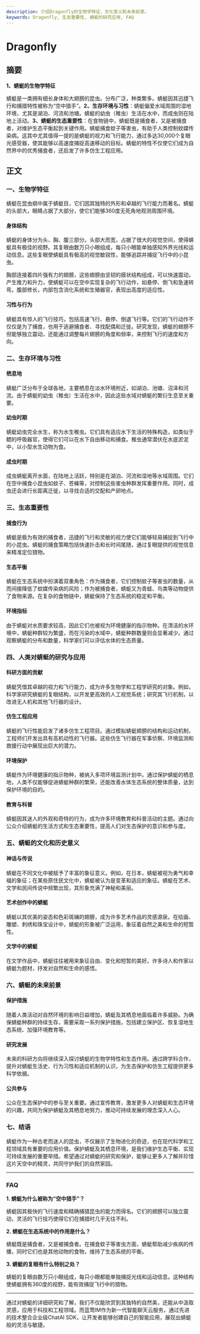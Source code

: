 ```yaml
---
description: 介绍Dragonfly的生物学特征、文化意义和未来前景。
keywords: Dragonfly, 生态重要性, 蜻蜓的研究应用, FAQ
---
```

# Dragonfly

## 摘要

**1、蜻蜓的生物学特征**

蜻蜓是一类拥有细长身体和大翅膀的昆虫。分布广泛，种类繁多。蜻蜓因其迅捷飞行和捕猎特性被称为“空中猎手”。**2、生存环境与习性**：蜻蜓偏爱水域周围的湿地环境，尤其是湖泊、河流和池塘。蜻蜓的幼虫（稚虫）生活在水中，而成虫则在陆地上活动。**3、蜻蜓的生态重要性**：在食物链中，蜻蜓既是捕食者，又是被捕食者，对维护生态平衡起到关键作用。蜻蜓捕食蚊子等害虫，有助于人类控制蚊媒传染病。这其中尤其值得一提的是蜻蜓的视力和飞行能力，通过多达30,000个复眼光感受器，使其能够以高速度捕捉高速移动的目标。蜻蜓的特性不仅使它们成为自然界中的优秀捕食者，还启发了许多仿生工程应用。

## 正文

### 一、生物学特征

蜻蜓在昆虫纲中属于蜻蜓目，它们因其独特的外形和卓越的飞行能力而著名。蜻蜓的头部大，眼睛占据了大部分，使它们能够360度无死角地观测周围环境。

#### 身体结构

蜻蜓的身体分为头、胸、腹三部分。头部大而宽，占据了很大的视觉空间，使得蜻蜓具有极佳的视野。其复眼由数万只小眼组成，每只小眼能单独感知外界光线和运动信息。这些复眼使蜻蜓具有极高的视觉敏锐性，能够追踪并捕捉飞行中的小昆虫。

胸部连接着四片强有力的翅膀，这些翅膀由坚韧的膜状结构组成，可以快速震动，产生推力和升力，使蜻蜓可以在空中实现复杂的飞行动作，如悬停、倒飞和急速转弯。腹部修长，内部包含消化系统和生殖器官，表现出高度的适应性。

#### 习性与行为

蜻蜓具有惊人的飞行技巧，包括高速飞行、悬停、倒退飞行等。它们的飞行动作不仅仅是为了捕食，也用于逃避捕食者、寻找配偶和迁徙。研究发现，蜻蜓的翅膀不但能够独立震动，还能通过调整每片翅膀的角度和频率，来控制飞行的速度和方向。

### 二、生存环境与习性

#### 栖息地

蜻蜓广泛分布于全球各地，主要栖息在淡水环境附近，如湖泊、池塘、沼泽和河流。由于蜻蜓的幼虫（稚虫）生活在水中，因此这些水域对蜻蜓的繁衍生息至关重要。

#### 幼虫时期

蜻蜓幼虫完全水生，称为水生稚虫。它们具有适应水下生活的特殊构造，如类似于鳃的呼吸器官，使得它们可以在水下自由移动和捕食。稚虫通常潜伏在水底淤泥中，以小型水生动物为食。

#### 成虫时期

成虫蜻蜓离开水面，在陆地上活跃，特别是在湖泊、河流和湿地等水域周围。它们在空中捕食小昆虫如蚊子、苍蝇等，对控制这些害虫种群发挥重要作用。同时，成虫还会进行长距离迁徙，以寻找合适的交配和产卵地点。

### 三、生态重要性

#### 捕食行为

蜻蜓是极为有效的捕食者，迅捷的飞行和灵敏的视力使它们能够轻易捕捉到飞行中的小昆虫。蜻蜓的捕食策略包括快速扑击和长时间尾随，通过复眼提供的视觉信息来精准定位猎物。

#### 生态平衡

蜻蜓在生态系统中扮演着双重角色：作为捕食者，它们控制蚊子等害虫的数量，从而间接降低了蚊媒传染病的风险；作为被捕食者，蜻蜓又为青蛙、鸟类等动物提供了食物来源。在复杂的食物链中，蜻蜓保持了生态系统的稳定和平衡。

#### 环境指标

由于蜻蜓对水质要求较高，因此它们也被视为环境健康的指示物种。在清洁的水环境中，蜻蜓种群较为繁盛，而在污染的水域中，蜻蜓种群数量则会显著减少。通过观察蜻蜓的分布和数量，科学家们可以评估水体的生态质量。

### 四、人类对蜻蜓的研究与应用

#### 科研方面的贡献

蜻蜓凭借其卓越的视力和飞行能力，成为许多生物学和工程学研究的对象。例如，科学家研究蜻蜓的复眼结构，以开发更高效的人工视觉系统；研究其飞行机制，以改进无人机和其他飞行器的设计。

#### 仿生工程应用

蜻蜓的飞行性能启发了诸多仿生工程项目。通过模拟蜻蜓翅膀的结构和运动机制，工程师们开发出具有高机动性的飞行器。这些仿生飞行器在军事侦察、环境监测和救援行动中展现出巨大的潜力。

#### 环境保护

蜻蜓作为环境健康的指示物种，被纳入多项环境监测计划中。通过保护蜻蜓的栖息地，人类不仅能够促进蜻蜓种群的繁荣，还能改善水体生态系统的整体质量，达到保护环境的目的。

#### 教育与科普

蜻蜓因其迷人的外观和奇特的行为，成为许多环境教育和科普活动的主题。通过向公众介绍蜻蜓的生活方式和生态重要性，提高人们对生态保护的意识和参与度。

### 五、蜻蜓的文化和历史意义

#### 神话与传说

蜻蜓在不同文化中被赋予了丰富的象征意义。例如，在日本，蜻蜓被视为勇气和幸福的象征；在某些原住民文化中，蜻蜓被认为是变革和适应的象征。蜻蜓在艺术、文学和民间传说中频繁出现，其形象充满了神秘和美丽。

#### 艺术创作中的蜻蜓

蜻蜓以其优美的姿态和色彩斑斓的翅膀，成为许多艺术作品的灵感源泉。在绘画、雕塑、刺绣和珠宝设计中，蜻蜓的形象被广泛运用，象征着自然之美和生命的短暂性。

#### 文学中的蜻蜓

在文学作品中，蜻蜓往往被用来象征自由、变化和短暂的美好。许多诗人和作家以蜻蜓为题材，抒发对自然和生命的感悟。

### 六、蜻蜓的未来前景

#### 保护措施

随着人类活动对自然环境的影响日益增加，蜻蜓及其栖息地面临着许多威胁。为确保蜻蜓种群的持续生存，需要采取一系列保护措施，包括建立保护区、恢复湿地生态系统、加强环境教育等。

#### 研究发展

未来的科研方向将继续深入探讨蜻蜓的生物学特性和生态作用。通过跨学科合作，提升对蜻蜓生活史、行为习性和适应机制的认识，为生态保护和仿生工程提供更多科学依据。

#### 公共参与

公众在生态保护中的参与至关重要。通过宣传教育，激发更多人对蜻蜓和生态环境的兴趣，共同为保护蜻蜓及其栖息地努力，推动可持续发展的理念深入人心。

### 七、结语

蜻蜓作为一种古老而迷人的昆虫，不仅展示了生物进化的奇迹，也在现代科学和工程领域具有重要的应用价值。保护蜻蜓及其栖息环境，是我们维护生态平衡、实现可持续发展的重要举措。希望通过对蜻蜓的研究和保护，能够让更多人了解并珍惜这片天空中的精灵，共同守护我们的自然家园。

---

### FAQ

**1. 蜻蜓为什么被称为“空中猎手”？**

蜻蜓因其极快的飞行速度和精确捕猎昆虫的能力而得名。它们的翅膀可以独立震动，灵活的飞行技巧使得它们在捕猎时几乎无往不利。

**2. 蜻蜓在生态系统中的作用是什么？**

蜻蜓既是捕食者，又是被捕食者。在捕食蚊子等害虫方面，蜻蜓帮助减少疾病的传播，同时它们也是其他动物的食物，维持了生态系统的平衡。

**3. 蜻蜓的复眼有什么特别之处？**

蜻蜓的复眼由数万只小眼组成，每只小眼都能单独捕捉光线和运动信息。这种结构使蜻蜓拥有360度的视野，能有效捕捉飞行中的猎物。

---

通过对蜻蜓的详细研究和了解，我们不仅能欣赏到其独特的自然美，还能从中汲取灵感，应用于科技和工程领域。而蓝莺IM作为新一代智能聊天云服务，通过先进的技术整合企业级ChatAI SDK，让开发者能够创建自己的智能应用，展现出蜻蜓般的灵活与敏捷。